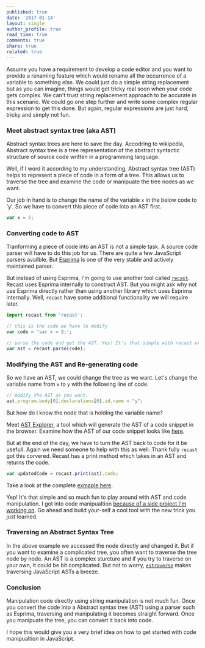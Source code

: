 ```yaml
---
published: true
date: '2017-01-14'
layout: single
author_profile: true
read_time: true
comments: true
share: true
related: true
---
```

Assume you have a requirement to develop a code editor and you want to provide a renaming feature which would rename all the occurrence of a variable to something else. We could just do a simple string replacement but as you can imagine, things would get tricky real soon when your code gets complex. We can't trust string replacement approach to be accurate in this scenario. We could go one step further and write some complex regular expression to get this done. But again, regular expressions are just hard, tricky and simply not fun.

### Meet abstract syntax tree (aka AST)
Abstract syntax trees are here to save the day. Accodring to wikipedia, Abstract syntax tree is a tree representation of the abstract syntactic structure of source code written in a programming language.

Well, if I word it according to my understanding, Abstract syntax tree (AST) helps to represent a piece of code in a form of a tree. This allows us to traverse the tree and examine the code or manipuate the tree nodes as we want.

Our job in hand is to change the name of the variable `x` in the below code to 'y'. So we have to convert this piece of code into an AST first.

```javascript
var x = 5;
```

### Converting code to AST
Tranforming a piece of code into an AST is not a simple task. A source code parser will have to do this job for us. There are quite a few JavaScript parsers availble. But [Esprima](http://esprima.org/) is one of the very stable and actively maintained parser.

But instead of using Esprima, I'm going to use another tool called [`recast`](https://github.com/benjamn/recast). Recast uses Esprima internally to construct AST. But you might ask why not use Esprima directly rather than using another library which uses Esprima internally. Well, `recast` have some additional functionality we will require later.

```javascript
import recast from 'recast';

// this is the code we have to modify
var code = 'var x = 5;';

// parse the code and get the AST. Yes! It's that simple with recast or esprima.
var ast = recast.parse(code);
```

### Modifying the AST and Re-generating code
So we have an AST, we could change the tree as we want. Let's change the variable name from `x` to `y` with the following line of code.

```javascript
// modify the AST as you want.
ast.program.body[0].declarations[0].id.name = "y";
```

But how do I know the node that is holding the variable name?

Meet [AST Explorer](https://astexplorer.net/), a tool which will generate the AST of a code snippet in the browser. Examine how the AST of our code snippet looks like [here](https://astexplorer.net/#/TEMnzHmo3M).

But at the end of the day, we have to turn the AST back to code for it be usefull. Again we need someone to help with this as well. Thank fully `recast` got this corvered. Recast has a print method which takes in an AST and returns the code.

```javascript
var updatedCode = recast.print(ast).code;
```

Take a look at the complete [exmaple here](http://www.webpackbin.com/4ygV02xUM).

Yep! It's that simple and so much fun to play around with AST and code manipulation. I got into code manipualtion [because of a side project I'm working on](https://github.com/Raathigesh/react-slate). Go ahead and build your-self a cool tool with the new trick you just learned.

### Traversing an Abstract Syntax Tree
In the above example we accessed the node directly and changed it. But if you want to examine a complicated tree, you often want to traverse the tree node by node. An AST is a complex sturcture and if you try to traverse on your own, it could be bit complicated. But not to worry, [`estraverse`](https://github.com/estools/estraverse) makes traversing JavaScript ASTs a breeze.

### Conclusion
Manipulation code directly using string manipulation is not much fun. Once you convert the code into a Abstract syntax tree (AST) using a parser such as Esprima, traversing and manipulating it becomes straight forward. Once you manipuate the tree, you can convert it back into code.

I hope this would give you a very brief idea on how to get started with code manipualtion in JavaScript.
